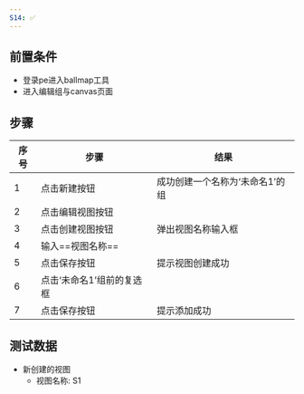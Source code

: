 ```yaml
---
S14: ✅
---
```


## 前置条件

- 登录pe进入ballmap工具
- 进入编辑组与canvas页面

## 步骤

| 序号  | 步骤             | 结果                |
| --- | -------------- | ----------------- |
| 1   | 点击新建按钮         | 成功创建一个名称为‘未命名1’的组 |
| 2   | 点击编辑视图按钮       |                   |
| 3   | 点击创建视图按钮       | 弹出视图名称输入框         |
| 4   | 输入==视图名称==     |                   |
| 5   | 点击保存按钮         | 提示视图创建成功          |
| 6   | 点击‘未命名1’组前的复选框 |                   |
| 7   | 点击保存按钮         | 提示添加成功            |

## 测试数据

- 新创建的视图
	- 视图名称: S1
